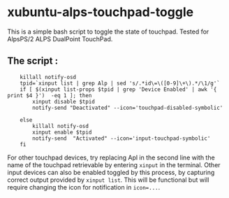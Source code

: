 # xubuntu-alps-touchpad-toggle

This is a simple bash script to toggle the state of touchpad. Tested for  AlpsPS/2 ALPS DualPoint TouchPad.

The script :
------------------------------------------------------------------------------------------------------------
		killall notify-osd
		tpid=`xinput list | grep Alp | sed 's/.*id\=\([0-9]\+\).*/\1/g'`
		if [ $(xinput list-props $tpid | grep 'Device Enabled' | awk '{ print $4 }')  -eq 1 ]; then
			xinput disable $tpid  
			notify-send "Deactivated" --icon='touchpad-disabled-symbolic'

		else
			killall notify-osd
			xinput enable $tpid
			notify-send  "Activated" --icon='input-touchpad-symbolic'
		fi
		
	
  For other touchpad devices, try replacing Apl in the second line with the name of the touchpad retrievable by entering 
  `xinput`
  in the terminal.
  Other input devices can also be enabled toggled by this process, by capturing correct output provided by `xinput list`. This will
  be 
  functional but will require changing the icon for notification in `icon=...`.
